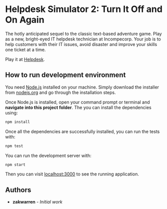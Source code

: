 # Helpdesk Simulator 2: Turn It Off and On Again

The hotly anticipated sequel to the classic text-based adventure
game. Play as a new, bright-eyed IT helpdesk technician at
Incompecorp. Your job is to help customers with their IT issues,
avoid disaster and improve your skills one ticket at a time.

Play it at [Helpdesk](http://zakwarren.github.io/helpdesk-off-and-on).

## How to run development environment

You need [Node.js](https://nodejs.org) installed on your machine.
Simply download the installer from [nodejs.org](https://nodejs.org)
and go through the installation steps.

Once Node.js is installed, open your command prompt or terminal
and **navigate into this project folder**. The you can install
the dependencies using:

```bash
npm install
```

Once all the dependencies are successfully installed, you can run
the tests with:

```bash
npm test
```

You can run the development server with:

```bash
npm start
```

Then you can visit [localhost:3000](http://localhost:3000) to
see the running application.

## Authors

- **zakwarren** - _Initial work_
